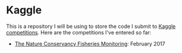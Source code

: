 # Kaggle

This is a repository I will be using to store the code I submit to [Kaggle competitions](https://www.kaggle.com/competitions). Here are the competitions I've entered so far:

* [The Nature Conservancy Fisheries Monitoring](https://www.kaggle.com/c/the-nature-conservancy-fisheries-monitoring): February 2017
